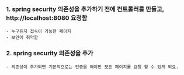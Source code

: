 ### 1. spring security 의존성을 추가하기 전에 컨트롤러를 만들고, http://localhost:8080 요청함
    - 누구든지 접속이 가능한 페이지
    - 보안이 취약함

### 2. spring security 의존성을 추가
    - 의존성이 추가되면 기본적으로는 인증을 해야만 모든 페이지를 요청 할 수 있게 되요.